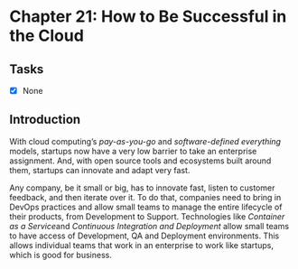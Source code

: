 # Chapter 21: How to Be Successful in the Cloud

## Tasks
- [x] None

## Introduction

With cloud computing’s *pay-as-you-go* and *software-defined everything* models, startups now have a very low barrier to take an enterprise assignment. And, with open source tools and ecosystems built around them, startups can innovate and adapt very fast.

Any company, be it small or big, has to innovate fast, listen to customer feedback, and then iterate over it. To do that, companies need to bring in DevOps practices and allow small teams to manage the entire lifecycle of their products, from Development to Support. Technologies like *Container as a Service*and *Continuous Integration and Deployment* allow small teams to have access of Development, QA and Deployment environments. This allows individual teams that work in an enterprise to work like startups, which is good for business.
